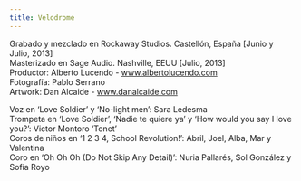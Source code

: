 ```yaml
---
title: Velodrome
---
```


Grabado y mezclado en Rockaway Studios. Castellón, España [Junio y Julio, 2013]<br>
Masterizado en Sage Audio. Nashville, EEUU [Julio, 2013]<br>
Productor: Alberto Lucendo - www.albertolucendo.com<br>
Fotografía: Pablo Serrano<br>
Artwork: Dan Alcaide - www.danalcaide.com<br>

Voz en ‘Love Soldier’ y ‘No-light men’: Sara Ledesma<br>
Trompeta en ‘Love Soldier’, ‘Nadie te quiere ya’ y ‘How would you say I love you?’: Victor Montoro ‘Tonet’<br>
Coros de niños en ‘1 2 3 4, School Revolution!’: Abril, Joel, Alba, Mar y Valentina<br>
Coro en ‘Oh Oh Oh (Do Not Skip Any Detail)’: Nuria Pallarés, Sol González y Sofía Royo<br>
